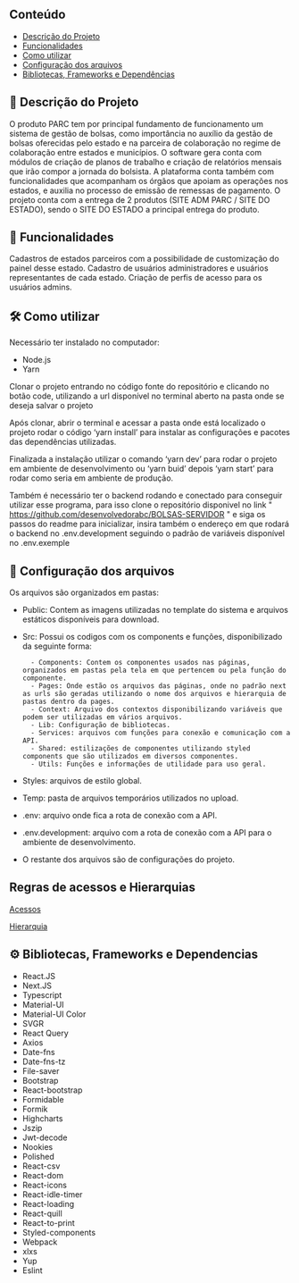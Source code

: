 ## Conteúdo

* [Descrição do Projeto](#-descrição-do-projeto)
* [Funcionalidades](#-funcionalidades)
* [Como utilizar](#%EF%B8%8F-como-utilizar)
* [Configuração dos arquivos](#-configuração-dos-arquivos)
* [Bibliotecas, Frameworks e Dependências](#%EF%B8%8F-bibliotecas-frameworks-e-depend%C3%AAncias)


## 📖 Descrição do Projeto

O produto PARC tem por principal fundamento de funcionamento um sistema de gestão de bolsas, como importância no auxílio da gestão de bolsas oferecidas pelo estado e na parceira de colaboração no regime de colaboração entre estados e municípios. O software gera conta com módulos de criação de planos de trabalho e criação de relatórios mensais que irão compor a jornada do bolsista. A plataforma conta também com funcionalidades que acompanham os órgãos que apoiam as operações nos estados, e auxilia no processo de emissão de remessas de pagamento. O projeto conta com a entrega de 2 produtos (SITE ADM PARC / SITE DO ESTADO), sendo o SITE DO ESTADO a principal entrega do produto.


## 📱 Funcionalidades

Cadastros de estados parceiros com a possibilidade de customização do painel desse estado.
Cadastro de usuários administradores e usuários representantes de cada estado.
Criação de perfis de acesso para os usuários admins.

## 🛠️ Como utilizar

Necessário ter instalado no computador:
- Node.js
- Yarn


Clonar o projeto entrando no código fonte do repositório e clicando no botão code, utilizando a url disponível no terminal aberto na pasta onde se deseja salvar o projeto


Após clonar, abrir o terminal e acessar a pasta onde está localizado o projeto rodar o código ‘yarn install’ para instalar as configurações e pacotes das dependências utilizadas.

Finalizada a instalação utilizar o comando ‘yarn dev’ para rodar o projeto em ambiente de desenvolvimento ou ‘yarn buid’ depois ‘yarn start’ para rodar como seria em ambiente de produção.

Também é necessário ter o backend rodando e conectado para conseguir utilizar esse programa, para isso clone o repositório disponivel no link " https://github.com/desenvolvedorabc/BOLSAS-SERVIDOR " e siga os passos do readme para inicializar, insira também o endereço em que rodará o backend no .env.development seguindo o padrão de variáveis disponível no .env.exemple


## 📁 Configuração dos arquivos


 

















Os arquivos são organizados em pastas:

- Public: Contem as imagens utilizadas no template do sistema e arquivos estáticos disponíveis para download.
- Src: Possui os codigos com os components e funções, disponibilizado da seguinte forma:









          
          
          
          
        - Components: Contem os componentes usados nas páginas, organizados em pastas pela tela em que pertencem ou pela função do componente.
        - Pages: Onde estão os arquivos das páginas, onde no padrão next as urls são geradas utilizando o nome dos arquivos e hierarquia de pastas dentro da pages.
        - Context: Arquivo dos contextos disponibilizando variáveis que podem ser utilizadas em vários arquivos.
        - Lib: Configuração de bibliotecas.
        - Services: arquivos com funções para conexão e comunicação com a API.
        - Shared: estilizações de componentes utilizando styled components que são utilizados em diversos componentes.
        - Utils: Funções e informações de utilidade para uso geral.

- Styles: arquivos de estilo global.
- Temp: pasta de arquivos temporários utilizados no upload.
- .env: arquivo onde fica a rota de conexão com a API.
- .env.development: arquivo com a rota de conexão com a API para o ambiente de desenvolvimento.
- O restante dos arquivos são de configurações do projeto.

## Regras de acessos e Hierarquias

<a href="https://github.com/desenvolvedorabc/BOLSAS-APLICATIVO/blob/main/PARC-Menus_e_Acessos.xlsx" target="_blank" download>Acessos</a>

<a href="https://github.com/desenvolvedorabc/BOLSAS-APLICATIVO/blob/main/Guia_de_regras_de_neg%C3%B3cios-Hierarquia_de_Acessos.pdf" target="_blank" download>Hierarquia</a>

## ⚙️ Bibliotecas, Frameworks e Dependencias

- React.JS
- Next.JS
- Typescript
- Material-UI
- Material-UI Color
- SVGR
- React Query
- Axios
- Date-fns
- Date-fns-tz
- File-saver
- Bootstrap
- React-bootstrap
- Formidable
- Formik
- Highcharts
- Jszip
- Jwt-decode
- Nookies
- Polished
- React-csv
- React-dom
- React-icons
- React-idle-timer
- React-loading
- React-quill
- React-to-print
- Styled-components
- Webpack
- xlxs
- Yup
- Eslint
